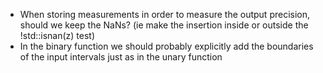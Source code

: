 * When storing measurements in order to measure the output precision, should we keep the NaNs? (ie make the insertion inside or outside the !std::isnan(z) test)
* In the binary function we should probably explicitly add the boundaries of the input intervals just as in the unary function